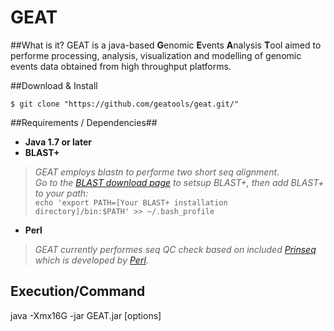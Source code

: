 # GEAT 

##What is it?
GEAT is a java-based **G**enomic **E**vents **A**nalysis **T**ool aimed to performe processing, analysis, visualization and modelling of genomic events data obtained from high throughput platforms.

##Download & Install

```$ git clone "https://github.com/geatools/geat.git/"```

##Requirements / Dependencies##
- **Java 1.7 or later**    
- **BLAST+**     
> *GEAT employs blastn to performe two short seq alignment.  
   Go to the [BLAST download page](http://blast.ncbi.nlm.nih.gov/Blast.cgi?CMD=Web&PAGE_TYPE=BlastDocs&DOC_TYPE=Download) to setsup BLAST+, then add BLAST+ to your path:*  
   ```echo 'export PATH=[Your BLAST+ installation directory]/bin:$PATH' >> ~/.bash_profile```
- **Perl**    
> *GEAT currently performes seq QC check based on included [Prinseq](http://prinseq.sourceforge.net/) which is developed by [Perl](https://www.perl.org/).*

## Execution/Command

java -Xmx16G -jar GEAT.jar [options]

